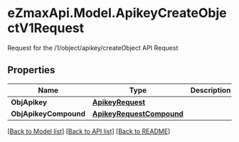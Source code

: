 # eZmaxApi.Model.ApikeyCreateObjectV1Request
Request for the /1/object/apikey/createObject API Request

## Properties

Name | Type | Description | Notes
------------ | ------------- | ------------- | -------------
**ObjApikey** | [**ApikeyRequest**](ApikeyRequest.md) |  | [optional] 
**ObjApikeyCompound** | [**ApikeyRequestCompound**](ApikeyRequestCompound.md) |  | [optional] 

[[Back to Model list]](../README.md#documentation-for-models) [[Back to API list]](../README.md#documentation-for-api-endpoints) [[Back to README]](../README.md)


